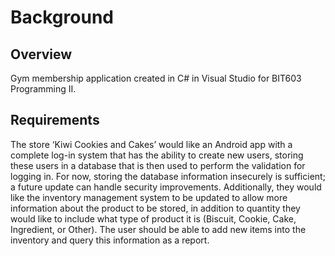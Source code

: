# Background
## Overview
Gym membership application created in C# in Visual Studio for BIT603 Programming II.
## Requirements
The store ‘Kiwi Cookies and Cakes’ would like an Android app with a complete log-in system that has the ability to create new users, storing these users in a database that is then used to perform the validation for logging in. For now, storing the database information insecurely is sufficient; a future update can handle security improvements. Additionally, they would like the inventory management system to be updated to allow more information about the product to be stored, in addition to quantity they would like to include what type of product it is (Biscuit, Cookie, Cake, Ingredient, or Other). The user should be able to add new items into the inventory and query this information as a report.

